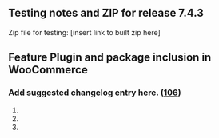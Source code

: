 ## Testing notes and ZIP for release 7.4.3

Zip file for testing: [insert link to built zip here]

## Feature Plugin and package inclusion in WooCommerce

### Add suggested changelog entry here. ([106](https://github.com/opr/woocommerce-gutenberg-products-block/pull/106))

1.
2.
3.


